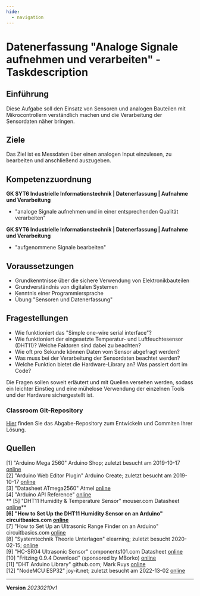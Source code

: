 ```yaml
---
hide:
  - navigation
---
```


# Datenerfassung "Analoge Signale aufnehmen und verarbeiten" - Taskdescription

## Einführung
Diese Aufgabe soll den Einsatz von Sensoren und analogen Bauteilen mit Mikrocontrollern verständlich machen und die Verarbeitung der Sensordaten näher bringen.

## Ziele
Das Ziel ist es Messdaten über einen analogen Input einzulesen, zu bearbeiten und anschließend auszugeben.

## Kompetenzzuordnung
**GK SYT6 Industrielle Informationstechnik | Datenerfassung | Aufnahme und Verarbeitung**  
* "analoge Signale aufnehmen und in einer entsprechenden Qualität verarbeiten"

**GK SYT6 Industrielle Informationstechnik | Datenerfassung | Aufnahme und Verarbeitung**  
* "aufgenommene Signale bearbeiten"

## Voraussetzungen
* Grundkenntnisse über die sichere Verwendung von Elektronikbauteilen
* Grundverständnis von digitalen Systemen
* Kenntnis einer Programmiersprache
* Übung "Sensoren und Datenerfassung"

## Fragestellungen
* Wie funktioniert das "Simple one-wire serial interface"?
* Wie funktioniert der eingesetzte Temperatur- und Luftfeuchtesensor (DHT11)? Welche Faktoren sind dabei zu beachten?
* Wie oft pro Sekunde können Daten vom Sensor abgefragt werden?
* Was muss bei der Verarbeitung der Sensordaten beachtet werden?
* Welche Funktion bietet die Hardware-Library an? Was passiert dort im Code?

Die Fragen sollen soweit erläutert und mit Quellen versehen werden, sodass ein leichter Einstieg und eine mühelose Verwendung der einzelnen Tools und der Hardware sichergestellt ist.

### Classroom Git-Repository
[Hier](https://github.com/500) finden Sie das Abgabe-Repository zum Entwickeln und Commiten Ihrer Lösung.

## Quellen
[1] "Arduino Mega 2560" Arduino Shop; zuletzt besucht am 2019-10-17 [online](https://store.arduino.cc/arduino-mega-2560-rev3)  
[2] "Arduino Web Editor Plugin" Arduino Create; zuletzt besucht am 2019-10-17 [online](https://create.arduino.cc/getting-started/plugin)  
[3] "Datasheet ATmega2560" Atmel [online](http://ww1.microchip.com/downloads/en/DeviceDoc/Atmel-2549-8-bit-AVR-Microcontroller-ATmega640-1280-1281-2560-2561_datasheet.pdf)  
[4] "Arduino API Reference" [online](https://www.arduino.cc/reference/en/language/functions/analog-io/analogread/)  
** [5] "DHT11 Humidity & Temperature Sensor" mouser.com Datasheet [online](https://www.mouser.com/datasheet/2/758/DHT11-Technical-Data-Sheet-Translated-Version-1143054.pdf)**  
**[6] "How to Set Up the DHT11 Humidity Sensor on an Arduino" circuitbasics.com [online](http://www.circuitbasics.com/how-to-set-up-the-dht11-humidity-sensor-on-an-arduino/)**  
[7] "How to Set Up an Ultrasonic Range Finder on an Arduino" circuitbasics.com [online](http://www.circuitbasics.com/how-to-set-up-an-ultrasonic-range-finder-on-an-arduino)  
[8] "Systemtechnik Theorie Unterlagen" elearning; zuletzt besucht 2020-02-15; [online](https://elearning.tgm.ac.at/course/view.php?id=1939)  
[9] "HC-SR04 Ultrasonic Sensor" components101.com Datasheet [online](https://components101.com/ultrasonic-sensor-working-pinout-datasheet)   
[10] "Fritzing 0.9.4 Download" (sponsored by MBorko) [online](https://fritzing.org/download/0.9.4/windows-64bit/fritzing.0.9.4.64.pc_and_dll.zip)  
[11] "DHT Arduino Library" github.com; Mark Ruys [online](https://github.com/markruys/arduino-DHT)    
[12] "NodeMCU ESP32" joy-it.net; zuletzt besucht am 2022-13-02 [online](https://joy-it.net/de/products/SBC-NodeMCU-ESP32)

---
**Version** *20230210v1*

